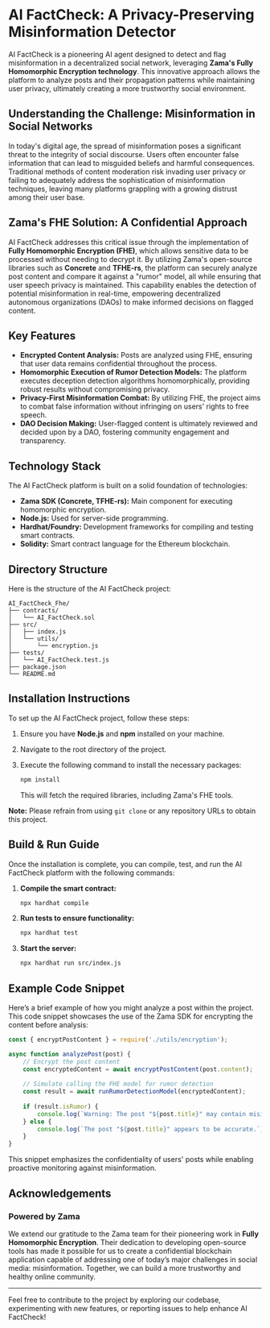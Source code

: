 # AI FactCheck: A Privacy-Preserving Misinformation Detector

AI FactCheck is a pioneering AI agent designed to detect and flag misinformation in a decentralized social network, leveraging **Zama's Fully Homomorphic Encryption technology**. This innovative approach allows the platform to analyze posts and their propagation patterns while maintaining user privacy, ultimately creating a more trustworthy social environment.

## Understanding the Challenge: Misinformation in Social Networks

In today's digital age, the spread of misinformation poses a significant threat to the integrity of social discourse. Users often encounter false information that can lead to misguided beliefs and harmful consequences. Traditional methods of content moderation risk invading user privacy or failing to adequately address the sophistication of misinformation techniques, leaving many platforms grappling with a growing distrust among their user base.

## Zama's FHE Solution: A Confidential Approach

AI FactCheck addresses this critical issue through the implementation of **Fully Homomorphic Encryption (FHE)**, which allows sensitive data to be processed without needing to decrypt it. By utilizing Zama's open-source libraries such as **Concrete** and **TFHE-rs**, the platform can securely analyze post content and compare it against a "rumor" model, all while ensuring that user speech privacy is maintained. This capability enables the detection of potential misinformation in real-time, empowering decentralized autonomous organizations (DAOs) to make informed decisions on flagged content.

## Key Features

- **Encrypted Content Analysis:** Posts are analyzed using FHE, ensuring that user data remains confidential throughout the process.
- **Homomorphic Execution of Rumor Detection Models:** The platform executes deception detection algorithms homomorphically, providing robust results without compromising privacy.
- **Privacy-First Misinformation Combat:** By utilizing FHE, the project aims to combat false information without infringing on users' rights to free speech.
- **DAO Decision Making:** User-flagged content is ultimately reviewed and decided upon by a DAO, fostering community engagement and transparency.

## Technology Stack

The AI FactCheck platform is built on a solid foundation of technologies:

- **Zama SDK (Concrete, TFHE-rs):** Main component for executing homomorphic encryption.
- **Node.js:** Used for server-side programming.
- **Hardhat/Foundry:** Development frameworks for compiling and testing smart contracts.
- **Solidity:** Smart contract language for the Ethereum blockchain.

## Directory Structure

Here is the structure of the AI FactCheck project:

```
AI_FactCheck_Fhe/
├── contracts/
│   └── AI_FactCheck.sol
├── src/
│   ├── index.js
│   └── utils/
│       └── encryption.js
├── tests/
│   └── AI_FactCheck.test.js
├── package.json
└── README.md
```

## Installation Instructions

To set up the AI FactCheck project, follow these steps:

1. Ensure you have **Node.js** and **npm** installed on your machine.
2. Navigate to the root directory of the project.
3. Execute the following command to install the necessary packages:

   ```bash
   npm install
   ```

   This will fetch the required libraries, including Zama's FHE tools.

**Note:** Please refrain from using `git clone` or any repository URLs to obtain this project.

## Build & Run Guide

Once the installation is complete, you can compile, test, and run the AI FactCheck platform with the following commands:

1. **Compile the smart contract:**

   ```bash
   npx hardhat compile
   ```

2. **Run tests to ensure functionality:**

   ```bash
   npx hardhat test
   ```

3. **Start the server:**

   ```bash
   npx hardhat run src/index.js
   ```

## Example Code Snippet

Here’s a brief example of how you might analyze a post within the project. This code snippet showcases the use of the Zama SDK for encrypting the content before analysis:

```javascript
const { encryptPostContent } = require('./utils/encryption');

async function analyzePost(post) {
    // Encrypt the post content
    const encryptedContent = await encryptPostContent(post.content);
    
    // Simulate calling the FHE model for rumor detection
    const result = await runRumorDetectionModel(encryptedContent);
    
    if (result.isRumor) {
        console.log(`Warning: The post "${post.title}" may contain misinformation.`);
    } else {
        console.log(`The post "${post.title}" appears to be accurate.`);
    }
}
```

This snippet emphasizes the confidentiality of users' posts while enabling proactive monitoring against misinformation.

## Acknowledgements

### Powered by Zama

We extend our gratitude to the Zama team for their pioneering work in **Fully Homomorphic Encryption**. Their dedication to developing open-source tools has made it possible for us to create a confidential blockchain application capable of addressing one of today’s major challenges in social media: misinformation. Together, we can build a more trustworthy and healthy online community.

---
Feel free to contribute to the project by exploring our codebase, experimenting with new features, or reporting issues to help enhance AI FactCheck!
